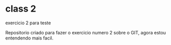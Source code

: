 # class 2
 exercicio 2 para teste 

 Repositorio criado para fazer o exercicio numero 2 sobre o GIT, agora estou entendendo mais facil.
